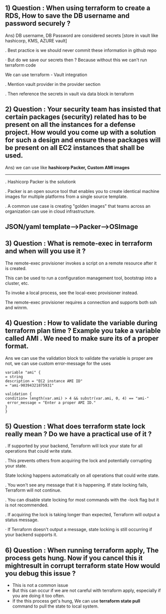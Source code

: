 ## 1) Question : When using terraform to create a RDS, How to save the DB username and password securely ?
Ans) 
DB username, DB Password are considered secrets [store in vault like hashicorp, KMS, AZURE vault]

. Best practice is we should never commit these information in github repo

· But do we save our secrets then ?
Because without this we can't run terraform code

We can use terraform - Vault integration

. Mention vault provider in the provider section

. Then reference the secrets in vault via data block in terraform

## 2) Question : Your security team has insisted that certain packages (security) related has to be present on all the instances for a defense project. How would you come up with a solution for such a design and ensure these packages will be present on all EC2 instances that shall be used.
Ans) we can use like **hashicorp Packer, Custom AMI images** 

---
. Hashicorp Packer is the solutionk

. Packer is an open source tool that enables you to create identical machine images for multiple platforms
from a single source template.

. A common use case is creating "golden images" that teams across an organization can use in cloud
infrastructure.

JSON/yaml template-->Packer-->OSImage
---


## 3) Question : What is remote-exec in terraform and when will you use it ?

The remote-exec provisioner invokes a script on a remote resource after it is created.

This can be used to run a configuration management tool, bootstrap into a cluster, etc.

To invoke a local process, see the local-exec provisioner instead.

The remote-exec provisioner requires a connection and supports both ssh and winrm.

## 4) Question : How to validate the variable during terraform plan time ? Example you take a variable called AMI . We need to make sure its of a proper format.
Ans we can use the validation block to validate the variable is proper are not, we can use custom error-message for the uses
~~~
variable "ami" {
= string
description = "EC2 instance AMI ID"
= "ami-90394321875931"

validation {
condition= length(var.ami) > 4 && substr(var.ami, 0, 4) == "ami-"
 error_message = "Enter a proper AMI ID."
}
}
~~~
## 5) Question : What does terraform state lock really mean ? Do we have a practical use of it ?
. If supported by your backend, Terraform will lock your state for all operations that could write state.

. This prevents others from acquiring the lock and potentially corrupting your state.

State locking happens automatically on all operations that could write state.

. You won't see any message that it is happening. If state locking fails, Terraform will not continue.

. You can disable state locking for most commands with the -lock flag but it is not recommended.

. If acquiring the lock is taking longer than expected, Terraform will output a status message.

· If Terraform doesn't output a message, state locking is still occurring if your backend supports it.

## 6) Question : When running terraform apply, The process gets hung. Now if you cancel this it mightresult in corrupt terraform state How would you debug this issue ?
- This is not a common issue
- But this can occur if we are not careful with terraform apply, especially if you are doing it too often.
- If the this process get's hung, We can use **terraform state pull** command to pull the state to local system.


